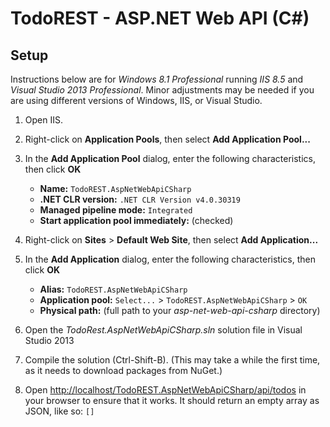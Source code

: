 # TodoREST - ASP.NET Web API (C#)

## Setup

Instructions below are for *Windows 8.1 Professional* running *IIS 8.5* and *Visual Studio 2013 Professional*.
Minor adjustments may be needed if you are using different versions of Windows, IIS, or Visual Studio.

1. Open IIS.

1. Right-click on **Application Pools**, then select **Add Application Pool...**

1. In the **Add Application Pool** dialog, enter the following characteristics, then click **OK**
    - **Name:** `TodoREST.AspNetWebApiCSharp`
    - **.NET CLR version:** `.NET CLR Version v4.0.30319`
    - **Managed pipeline mode:** `Integrated`
    - **Start application pool immediately:** (checked)

1. Right-click on **Sites** > **Default Web Site**, then select **Add Application...**

1. In the **Add Application** dialog, enter the following characteristics, then click **OK**
    - **Alias:** `TodoREST.AspNetWebApiCSharp`
    - **Application pool:** `Select...` > `TodoREST.AspNetWebApiCSharp` > `OK`
    - **Physical path:** (full path to your *asp-net-web-api-csharp* directory)

1. Open the *TodoRest.AspNetWebApiCSharp.sln* solution file in Visual Studio 2013

1. Compile the solution (Ctrl-Shift-B). (This may take a while the first time, as it needs to download packages from NuGet.)

1. Open [http://localhost/TodoREST.AspNetWebApiCSharp/api/todos](http://localhost/TodoREST.AspNetWebApiCSharp/api/todos) in your browser to ensure that it works. It should return an empty array as JSON, like so: `[]`